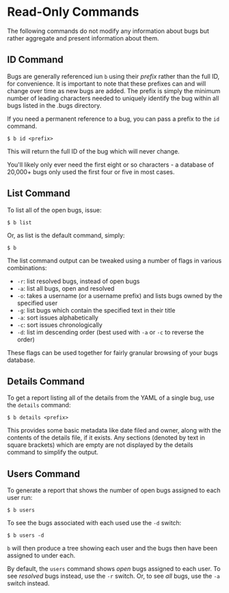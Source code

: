 Read-Only Commands
========================================================================================================================
The following commands do not modify any information about bugs but rather aggregate and present information about them.




ID Command
------------------------------------------------------------------------------------------------------------------------
Bugs are generally referenced iun `b` using their *prefix* rather than the full ID, for convenience.  It is important to note that these prefixes can and will change over time as new bugs are added.  The prefix is simply the minimum number of leading characters needed to uniquely identify the bug within all bugs listed in the .bugs directory.

If you need a permanent reference to a bug, you can pass a prefix to the `id` command.

    $ b id <prefix>

This will return the full ID of the bug which will never change.

You'll likely only ever need the first eight or so characters - a database of 20,000+ bugs only used the first four or five in most cases.




List Command
------------------------------------------------------------------------------------------------------------------------
To list all of the open bugs, issue:

    $ b list

Or, as list is the default command, simply:

    $ b

The list command output can be tweaked using a number of flags in various combinations:

* `-r`: list resolved bugs, instead of open bugs
* `-a`: list all bugs, open and resolved
* `-o`: takes a username (or a username prefix) and lists bugs owned by the specified user
* `-g`: list bugs which contain the specified text in their title
* `-a`: sort issues alphabetically
* `-c`: sort issues chronologically
* `-d`: list im descending order (best used with `-a` or `-c` to reverse the order)

These flags can be used together for fairly granular browsing of your bugs database.




Details Command
------------------------------------------------------------------------------------------------------------------------
To get a report listing all of the details from the YAML of a single bug, use the `details` command:

    $ b details <prefix>


This provides some basic metadata like date filed and owner, along with the contents of the details file, if it exists.  Any sections (denoted by text in square brackets) which are empty are not displayed by the details command to simplify the output.




Users Command
------------------------------------------------------------------------------------------------------------------------
To generate a report that shows the number of open bugs assigned to each user run:

    $ b users

To see the bugs associated with each used use the `-d` switch:

    $ b users -d

`b` will then produce a tree showing each user and the bugs then have been assigned to under each.

By default, the `users` command shows *open* bugs assigned to each user.  To see *resolved* bugs instead, use the `-r` switch.  Or, to see *all* bugs, use the `-a` switch instead.
